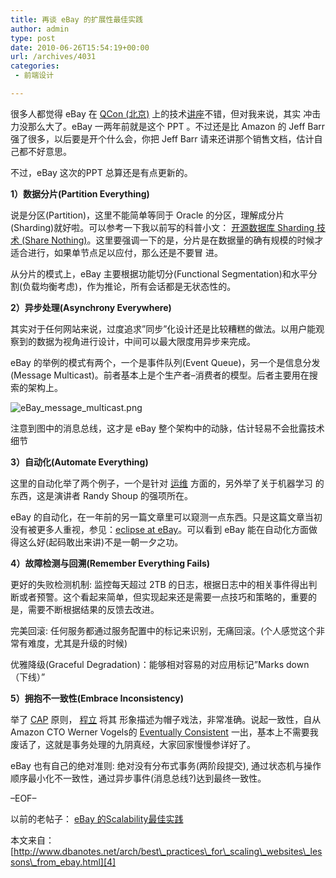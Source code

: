 ```yaml
---
title: 再谈 eBay 的扩展性最佳实践
author: admin
type: post
date: 2010-06-26T15:54:19+00:00
url: /archives/4031
categories:
 - 前端设计

---
```

很多人都觉得 eBay 在 [QCon (北京)][1] 上的技术[讲座][2]不错，但对我来说，其实 冲击力没那么大了。eBay 一两年前就是这个 PPT 。不过还是比 Amazon 的 Jeff Barr 强了很多，以后要是开个什么会，你把 Jeff Barr 请来还讲那个销售文档，估计自己都不好意思。

不过，eBay 这次的PPT 总算还是有点更新的。

**1）数据分片(Partition Everything)**

说是分区(Partition)，这里不能简单等同于 Oracle 的分区，理解成分片(Sharding)就好啦。可以参考一下我以前写的科普小文： [开源数据库 Sharding 技术 (Share Nothing)](http://www.kuqin.com/database/20080825/15070.html)。这里要强调一下的是，分片是在数据量的确有规模的时候才适合进行，如果单节点足以应付，那么还是不要冒 进。

从分片的模式上，eBay 主要根据功能切分(Functional Segmentation)和水平分割(负载均衡考虑)，作为推论，所有会话都是无状态性的。

**2）异步处理(Asynchrony Everywhere)**

其实对于任何网站来说，过度追求”同步”化设计还是比较糟糕的做法。以用户能观察到的数据为视角进行设计，中间可以最大限度用异步来完成。

eBay 的举例的模式有两个，一个是事件队列(Event Queue)，另一个是信息分发(Message Multicast)。前者基本上是个生产者–消费者的模型。后者主要用在搜索的架构上。

![eBay_message_multicast.png](http://www.kuqin.com/upimg/allimg/090414/0843500.png)

注意到图中的消息总线，这才是 eBay 整个架构中的动脉，估计轻易不会批露技术细节

**3）自动化(Automate Everything)**

这里的自动化举了两个例子，一个是针对 [运维](http://www.kuqin.com/web/20081212/30509.html) 方面的，另外举了关于机器学习 的东西，这是演讲者 Randy Shoup 的强项所在。

eBay 的自动化，在一年前的另一篇文章里可以窥测一点东西。只是这篇文章当初没有被更多人重视，参见：[eclipse at eBay][3]。可以看到 eBay 能在自动化方面做得这么好(起码敢出来讲)不是一朝一夕之功。

**4）故障检测与回溯(Remember Everything Fails)**

更好的失败检测机制: 监控每天超过 2TB 的日志，根据日志中的相关事件得出判断或者预警。这个看起来简单，但实现起来还是需要一点技巧和策略的，重要的是，需要不断根据结果的反馈去改进。

完美回滚: 任何服务都通过服务配置中的标记来识别，无痛回滚。(个人感觉这个非常有难度，尤其是升级的时候)

优雅降级(Graceful Degradation)：能够相对容易的对应用标记”Marks down（下线）”

**5）拥抱不一致性(Embrace Inconsistency)**

举了 [CAP](http://www.kuqin.com/system-analysis/20080728/12659.html) 原则， [程立](http://www.kuqin.com/system-analysis/20080718/11570.html) 将其 形象描述为帽子戏法，非常准确。说起一致性，自从 Amazon CTO Werner Vogels的 [Eventually Consistent](http://www.dbanotes.net/arch/Eventually%20Consistent) 一出，基本上不需要我废话了，这就是事务处理的九阴真经，大家回家慢慢参详好了。

eBay 也有自己的绝对准则: 绝对没有分布式事务(两阶段提交), 通过状态机与操作顺序最小化不一致性，通过异步事件(消息总线?)达到最终一致性。

–EOF–

以前的老帖子： [eBay 的Scalability最佳实践](http://www.kuqin.com/system-analysis/20080613/9485.html)

本文来自：[http://www.dbanotes.net/arch/best\_practices\_for\_scaling\_websites\_lessons\_from_ebay.html][4]

[1]: http://www.qconbeijing.com/
[2]: http://qconbeijing.com/Speaker.aspx?Id=8
[3]: http://www.ibm.com/developerworks/opensource/library/os-eclipse-ebay1/
[4]: http://www.dbanotes.net/arch/best_practices_for_scaling_websites_lessons_from_ebay.html